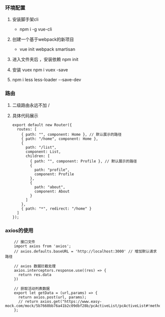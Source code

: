 ### 环境配置
1. 安装脚手架cli
    - npm i -g vue-cli
2. 创建一个基于webpack的新项目
    - vue init webpack smartisan
    
3. 进入文件夹后 ，安装依赖   npm init
4. 安装 vuex  npm i vuex -save
5.  npm i less less-loader --save-dev


### 路由
1. 二级路由永远不加 / 
2. 具体代码展示

    ```
    export default new Router({
      routes: [
        { path: "", component: Home }, // 默认展示的路径
        { path: "/home", component: Home },
        {
          path: "/list",
          component: List,
          children: [
            { path: "", component: Profile }, // 默认展示的路径
            {
              path: "profile",
              component: Profile
            },
            {
              path: "about",
              component: About
            }
          ]
        },
        { path: "*", redirect: "/home" }
      ]
    });
    ```

### axios的使用

```
    // 接口文件
    import axios from 'axios';
    // axios.defaults.baseURL = 'http://localhost:3000' // 增加默认请求路径
    
    // axios 数据拦截处理
    axios.interceptors.response.use((res) => {
      return res.data
    })
    
    // 获取活动列表数据
    export let getData = (url,params) => {
      return axios.post(url, params);
      // return axios.get("https://www.easy-mock.com/mock/5b7660bb76a41b2c09dbf28b/pcActiveList/pcActiveList#!method=get");
    };
```


